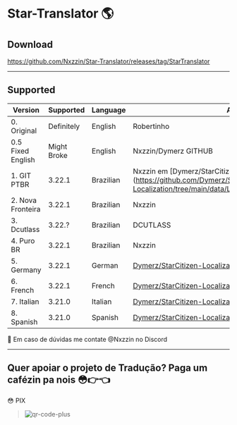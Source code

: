 # Star-Translator 🌎
## Download
https://github.com/Nxzzin/Star-Translator/releases/tag/StarTranslator

---
## Supported

| Version | Supported | Language | Author |
|---|---|---|---|
| 0. Original | Definitely | English | Robertinho |
| 0.5 Fixed English | Might Broke | English | Nxzzin/Dymerz GITHUB |
| 1. GIT PTBR| 3.22.1 | Brazilian | Nxzzin em [Dymerz/StarCitizen-Localization](https://github.com/Dymerz/StarCitizen-Localization/tree/main/data/Localization/portuguese_(brazilian) |
| 2. Nova Fronteira | 3.22.1 | Brazilian  | Nxzzin |
| 3. Dcutlass | 3.22.? | Brazilian  | DCUTLASS |
| 4. Puro BR | 3.22.1 | Brazilian | Nxzzin |
| 5. Germany | 3.22.1 | German | [Dymerz/StarCitizen-Localization](https://github.com/Dymerz/StarCitizen-Localization/tree/main/data/Localization/german_(germany)) |
| 6. French | 3.22.1 | French | [Dymerz/StarCitizen-Localization](https://github.com/Dymerz/StarCitizen-Localization/tree/main/data/Localization/french_(france)) |
| 7. Italian | 3.21.0 | Italian | [Dymerz/StarCitizen-Localization](https://github.com/Dymerz/StarCitizen-Localization/tree/main/data/Localization/italian_(italy)) |
| 8. Spanish | 3.21.0 | Spanish | [Dymerz/StarCitizen-Localization](https://github.com/Dymerz/StarCitizen-Localization/tree/main/data/Localization/spanish_(spain)) |

🛑 Em caso de dúvidas me contate @Nxzzin no Discord

---
## Quer apoiar o projeto de Tradução? Paga um cafézin pa nois 😳👉👈
😳 PIX
> ![qr-code-plus](https://github.com/Nxzzin/Star-Translator/assets/148262077/c3e252d2-5836-4e30-8cf6-2d3a302c70bd)
